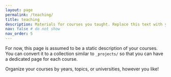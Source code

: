 ```yaml
---
layout: page
permalink: /teaching/
title: teaching
description: Materials for courses you taught. Replace this text with your description.
nav: false # do not show
nav_order: 5
---
```


For now, this page is assumed to be a static description of your courses. You can convert it to a collection similar to `_projects/` so that you can have a dedicated page for each course.

Organize your courses by years, topics, or universities, however you like!
